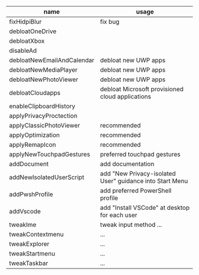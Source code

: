 | name                       | usage                                                    |
| -------------------------- | -------------------------------------------------------- |
| fixHidpiBlur               | fix bug                                                  |
| debloatOneDrive            |                                                          |
| debloatXbox                |                                                          |
| disableAd                  |                                                          |
| debloatNewEmailAndCalendar | debloat new UWP apps                                     |
| debloatNewMediaPlayer      | debloat new UWP apps                                     |
| debloatNewPhotoViewer      | debloat new UWP apps                                     |
| debloatCloudapps           | debloat Microsoft provisioned cloud applications         |
| enableClipboardHistory     |                                                          |
| applyPrivacyProctection    |                                                          |
| applyClassicPhotoViewer    | recommended                                              |
| applyOptimization          | recommended                                              |
| applyRemapIcon             | recommended                                              |
| applyNewTouchpadGestures   | preferred touchpad gestures                              |
| addDocument                | add documentation                                        |
| addNewIsolatedUserScript   | add "New Privacy-isolated User" guidance into Start Menu |
| addPwshProfile             | add preferred PowerShell profile                         |
| addVscode                  | add "Install VSCode" at desktop for each user            |
| tweakIme                   | tweak input method ...                                   |
| tweakContextmenu           | ...                                                      |
| tweakExplorer              | ...                                                      |
| tweakStartmenu             | ...                                                      |
| tweakTaskbar               | ...                                                      |
